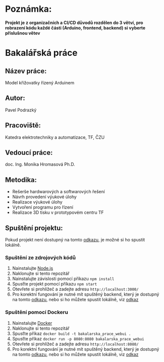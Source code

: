 # Poznámka:

<b>Projekt je z organizačních a CI/CD důvodů rozdělen do 3 větví, pro robrazení kódu každé části (Arduino, frontend, backend) si vyberte příslušnou větev</b>

# Bakalářská práce

## Název práce:

Model křižovatky řízený Arduinem

## Autor:

Pavel Podrazký

## Pracoviště:

Katedra elektrotechniky a automatizace, TF, ČZU

## Vedoucí práce:

doc. Ing. Monika Hromasová Ph.D.

## Metodika:

- Rešerše hardwarových a softwarových řešení
- Návrh provedení výukové úlohy
- Realizace výukové úlohy
- Vytvoření programu pro řízení
- Realizace 3D tisku v prototypovém centru TF

## Spuštění projektu:

Pokud projekt není dostupný na tomto [odkazu](http://bakalarska_prace.hostgo.cloud/), je možné si ho spustit lokálně.

### Spuštění ze zdrojových kódů

1. Nainstalujte [Node.js](https://nodejs.org/en/download/)
2. Naklonujte si tento repozitář
3. Nainstalujte závislosti pomocí příkazu `npm install`
4. Spusťte projekt pomocí příkazu `npm start`
5. Otevřete si prohlížeč a zadejte adresu `http://localhost:3000/`
6. Pro korektní fungování je nutné mít spuštěný backend, který je dostupný na tomto [odkazu](http://bp_api.hostgo.cloud/), nebo si ho můžete spustit lokálně, viz [odkaz](https://github.com/drillby/Bakalarska_prace/tree/backend)

### Spuštění pomocí Dockeru

1. Nainstalujte [Docker](https://www.docker.com/products/docker-desktop)
2. Naklonujte si tento repozitář
3. Spusťte příkaz `docker build -t bakalarska_prace_webui .`
4. Spusťte příkaz `docker run -p 8080:8080 bakalarska_prace_webui`
5. Otevřete si prohlížeč a zadejte adresu `http://localhost:8080/`
6. Pro korektní fungování je nutné mít spuštěný backend, který je dostupný na tomto [odkazu](http://bp_api.hostgo.cloud/), nebo si ho můžete spustit lokálně, viz [odkaz](https://github.com/drillby/Bakalarska_prace/tree/backend)
